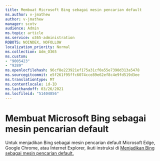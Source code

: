 ```yaml
---
title: Membuat Microsoft Bing sebagai mesin pencarian default
ms.author: v-jmathew
author: v-jmathew
manager: scotv
audience: Admin
ms.topic: article
ms.service: o365-administration
ROBOTS: NOINDEX, NOFOLLOW
localization_priority: Normal
ms.collection: Adm_O365
ms.custom:
- "9005423"
- "9289"
ms.openlocfilehash: 96cf8e223921ef175a31cf0a55e7390d313a5478
ms.sourcegitcommit: e5f261f95ffc6074cce89e62ef8c4e9fd519d3ee
ms.translationtype: MT
ms.contentlocale: id-ID
ms.lasthandoff: 03/26/2021
ms.locfileid: "51404856"
---
```

# <a name="make-microsoft-bing-your-default-search-engine"></a>Membuat Microsoft Bing sebagai mesin pencarian default

Untuk menjadikan Bing sebagai mesin pencarian default Microsoft Edge, Google Chrome, atau Internet Explorer, ikuti instruksi di [Menjadikan Bing sebagai mesin pencarian default.](https://go.microsoft.com/fwlink/?linkid=2148834)
